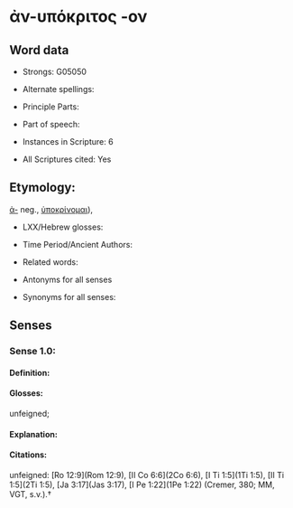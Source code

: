 # ἀν-υπόκριτος -ον

<!-- Status: S2=NeedsEdits -->
<!-- Lexica used for edits:   -->

## Word data

* Strongs: G05050

* Alternate spellings:



* Principle Parts: 


* Part of speech: 


* Instances in Scripture: 6

* All Scriptures cited: Yes

## Etymology: 

[ἀ-]() neg., [ὑποκρίνομαι]()),

* LXX/Hebrew glosses: 


* Time Period/Ancient Authors: 


* Related words: 

* Antonyms for all senses

* Synonyms for all senses: 


## Senses 


### Sense  1.0: 

#### Definition: 

#### Glosses: 

unfeigned; 

#### Explanation: 


#### Citations: 

unfeigned: [Ro 12:9](Rom 12:9), [II Co 6:6](2Co 6:6), [I Ti 1:5](1Ti 1:5), [II Ti 1:5](2Ti 1:5), [Ja 3:17](Jas 3:17), [I Pe 1:22](1Pe 1:22) (Cremer, 380; MM, VGT, s.v.).†
